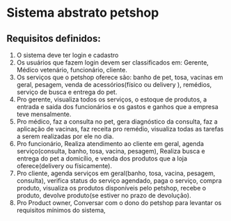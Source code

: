 # Sistema abstrato petshop

## Requisitos definidos:
1. O sistema deve ter login e cadastro
2. Os usuários que fazem login devem ser classificados em: Gerente, Médico vetenário, funcionário, cliente.
3. Os serviços que o petshop oferece são: banho de pet, tosa, vacinas em geral, pesagem, venda de acessórios(físico ou delivery ), remédios, serviço de busca e entrega do pet.
4. Pro gerente, visualiza todos os serviços, o estoque de produtos, a entrada e saida dos funcionários e os gastos e ganhos que a empresa teve mensalmente. 
5. Pro médico, faz a consulta no pet, gera diagnóstico da consulta, faz a aplicação de vacinas, faz receita pro remédio, visualiza todas as tarefas a serem realizadas por ele no dia.
6. Pro funcionário, Realiza atendimento ao cliente em geral, agenda serviço(consulta, banho, tosa, vacina, pesagem), Realiza busca e entrega do pet a domicílio, e venda dos produtos que a loja oferece(delivery ou físicamente).
7. Pro cliente, agenda serviços em geral(banho, tosa, vacina, pesagem, consulta), verifica status do serviço agendado, paga o serviço, compra produto, visualiza os produtos disponíveis pelo petshop, recebe o produto, devolve produto(se estiver no prazo de devolução).
8. Pro Product owner, Conversar com o dono do petshop para levantar os requisitos mínimos do sistema, 
